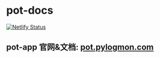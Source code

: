 # pot-docs

[![Netlify Status](https://api.netlify.com/api/v1/badges/ac0eeee6-49a2-4db4-b9f7-bb6a8ad6a9ae/deploy-status)](https://app.netlify.com/sites/pot-docs/deploys)

## pot-app 官网&文档: [pot.pylogmon.com](https://pot.pylogmon.com)
